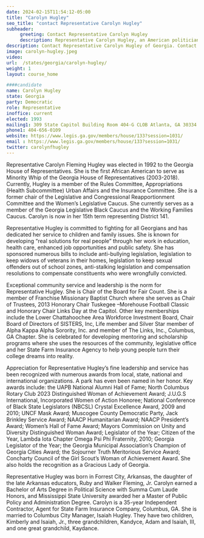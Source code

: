 ```yaml
---
date: 2024-02-15T11:54:12-05:00
title: "Carolyn Hugley"
seo_title: "contact Representative Carolyn Hugley"
subheader:
     greeting: Contact Representative Carolyn Hugley
     description: Representative Carolyn Hugley, an American politician and member of the Democratic Party, assumed office as a representative of District 141 in the Georgia House of Representatives on January 9, 2023.
description: Contact Representative Carolyn Hugley of Georgia. Contact information for Carolyn Hugley includes email address, phone number, and mailing address.
image: carolyn-hugley.jpeg
video:
url:  /states/georgia/carolyn-hugley/
weight: 1
layout: course_home

####candidate
name: Carolyn Hugley
state: Georgia
party: Democratic
role: Representative
inoffice: current
elected: 1993
mailing1: 309 State Capitol Building Room 404-G CLOB Atlanta, GA 30334
phone1: 404-656-0109
website: https://www.legis.ga.gov/members/house/133?session=1031/
email : https://www.legis.ga.gov/members/house/133?session=1031/
twitter: carolynfhugley
---
```


Representative Carolyn Fleming Hugley was elected in 1992 to the Georgia House of Representatives. She is the first African American to serve as Minority Whip of the Georgia House of Representatives (2003-2018). Currently, Hugley is a member of the Rules Committee, Appropriations (Health Subcommittee) Urban Affairs and the Insurance Committee. She is a former chair of the Legislative and Congressional Reapportionment Committee and the Women’s Legislative Caucus. She currently serves as a member of the Georgia Legislative Black Caucus and the Working Families Caucus. Carolyn is now in her 15th term representing District 141.

Representative Hugley is committed to fighting for all Georgians and has dedicated her service to children and family issues. She is known for developing “real solutions for real people” through her work in education, health care, enhanced job opportunities and public safety. She has sponsored numerous bills to include anti-bullying legislation, legislation to keep widows of veterans in their homes, legislation to keep sexual offenders out of school zones, anti-stalking legislation and compensation resolutions to compensate constituents who were wrongfully convicted.

Exceptional community service and leadership is the norm for Representative Hugley. She is Chair of the Board for Fair Count. She is a member of Franchise Missionary Baptist Church where she serves as Chair of Trustees, 2013 Honorary Chair Tuskegee –Morehouse Football Classic and Honorary Chair Links Day at the Capitol. Other key memberships include the Lower Chattahoochee Area Workforce Investment Board, Chair Board of Directors of SISTERS, Inc, Life member and Silver Star member of Alpha Kappa Alpha Sorority, Inc. and member of The Links, Inc., Columbus, GA Chapter. She is celebrated for developing mentoring and scholarship programs where she uses the resources of the community, legislative office and her State Farm Insurance Agency to help young people turn their college dreams into reality.

Appreciation for Representative Hugley’s fine leadership and service has been recognized with numerous awards from local, state, national and international organizations. A park has even been named in her honor. Key awards include: the UAPB National Alumni Hall of Fame; North Columbus Rotary Club 2023 Distinguished Woman of Achievement Award; J.U.G.S International, Incorporated Women of Action Honoree; National Conference of Black State Legislators (NBCSL) Crystal Excellence Award, 2009 and 2010; UNCF Mask Award; Muscogee County Democratic Party, Jack Brinkley Service Award; NAACP Humanitarian Award; NAACP President’s Award; Women’s Hall of Fame Award; Mayors Commission on Unity and Diversity Distinguished Woman Award; Legislator of the Year; Citizen of the Year, Lambda Iota Chapter Omega Psi Phi Fraternity, 2010; Georgia Legislator of the Year; the Georgia Municipal Association’s Champion of Georgia Cities Award; the Sojourner Truth Meritorious Service Award; Concharty Council of the Girl Scout’s Woman of Achievement Award. She also holds the recognition as a Gracious Lady of Georgia.

Representative Hugley was born in Forrest City, Arkansas, the daughter of the late Arkansas educators, Ruby and Walker Fleming, Jr. Carolyn earned a Bachelor of Arts Degree in Political Science with Summa Cum Laude Honors, and Mississippi State University awarded her a Master of Public Policy and Administration Degree. Carolyn is a 35-year Independent Contractor, Agent for State Farm Insurance Company, Columbus, GA. She is married to Columbus City Manager, Isaiah Hugley. They have two children, Kimberly and Isaiah, Jr., three grandchildren, Kandyce, Adam and Isaiah, III, and one great grandchild, Kaydance.
